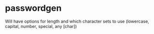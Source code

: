 # passwordgen
Will have options for length and which character sets to use (lowercase, capital, number, special, any [char])
